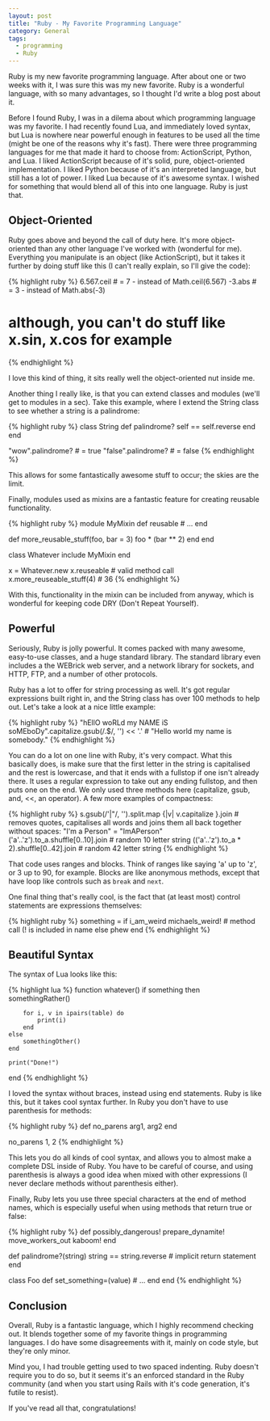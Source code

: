 ```yaml
---
layout: post
title: "Ruby - My Favorite Programming Language"
category: General
tags:
  - programming
  - Ruby
---
```


Ruby is my new favorite programming language. After about one or two weeks with it, I was sure this was my new favorite. Ruby is a wonderful language, with so many advantages, so I thought I'd write a blog post about it.

Before I found Ruby, I was in a dilema about which programming language was my favorite. I had recently found Lua, and immediately loved syntax, but Lua is nowhere near powerful enough in features to be used all the time (might be one of the reasons why it's fast). There were three programming languages for me that made it hard to choose from: ActionScript, Python, and Lua. I liked ActionScript because of it's solid, pure, object-oriented implementation. I liked Python because of it's an interpreted language, but still has a lot of power. I liked Lua because of it's awesome syntax. I wished for something that would blend all of this into one language. Ruby is just that.

## Object-Oriented

Ruby goes above and beyond the call of duty here. It's more object-oriented than any other language I've worked with (wonderful for me). Everything you manipulate is an object (like ActionScript), but it takes it further by doing stuff like this (I can't really explain, so I'll give the code):

{% highlight ruby %}
6.567.ceil # = 7 - instead of Math.ceil(6.567)
-3.abs # = 3 - instead of Math.abs(-3)
# although, you can't do stuff like x.sin, x.cos for example
{% endhighlight %}

I love this kind of thing, it sits really well the object-oriented nut inside me.

Another thing I really like, is that you can extend classes and modules (we'll get to modules in a sec). Take this example, where I extend the String class to see whether a string is a palindrome:

{% highlight ruby %}
class String
  def palindrome?
    self == self.reverse
  end
end

"wow".palindrome? # = true
"false".palindrome? # = false
{% endhighlight %}

This allows for some fantastically awesome stuff to occur; the skies are the limit.

Finally, modules used as mixins are a fantastic feature for creating reusable functionality.

{% highlight ruby %}
module MyMixin
  def reusable
    # ...
  end
  
  def more_reusable_stuff(foo, bar = 3)
    foo * (bar ** 2)
  end
end

class Whatever
  include MyMixin
end

x = Whatever.new
x.reuseable # valid method call
x.more_reuseable_stuff(4) # 36
{% endhighlight %}

With this, functionality in the mixin can be included from anyway, which is wonderful for keeping code DRY (Don't Repeat Yourself).

## Powerful

Seriously, Ruby is jolly powerful. It comes packed with many awesome, easy-to-use classes, and a huge standard library. The standard library even includes a the WEBrick web server, and a network library for sockets, and HTTP, FTP, and a number of other protocols.

Ruby has a lot to offer for string processing as well. It's got regular expressions built right in, and the String class has over 100 methods to help out. Let's take a look at a nice little example:

{% highlight ruby %}
"hEllO woRLd my NAME iS soMEboDy".capitalize.gsub(/\.$/, '') << '.' # "Hello world my name is somebody."
{% endhighlight %}

You can do a lot on one line with Ruby, it's very compact. What this basically does, is make sure that the first letter in the string is capitalised and the rest is lowercase, and that it ends with a fullstop if one isn't already there. It uses a regular expression to take out any ending fullstop, and then puts one on the end. We only used three methods here (capitalize, gsub, and, <<, an operator). A few more examples of compactness:

{% highlight ruby %}
s.gsub(/'|"/, '').split.map {|v| v.capitalize }.join # removes quotes, capitalises all words and joins them all back together without spaces: "I'm a Person" = "ImAPerson"
('a'..'z').to_a.shuffle[0..10].join # random 10 letter string
(('a'..'z').to_a * 2).shuffle[0..42].join # random 42 letter string
{% endhighlight %}

That code uses ranges and blocks. Think of ranges like saying 'a' up to 'z', or 3 up to 90, for example. Blocks are like anonymous methods, except that have loop like controls such as `break` and `next`.

One final thing that's really cool, is the fact that (at least most) control statements are expressions themselves:

{% highlight ruby %}
something = if i_am_weird
              michaels_weird! # method call (! is included in name
            else
              phew
            end
{% endhighlight %}

## Beautiful Syntax

The syntax of Lua looks like this:

{% highlight lua %}
function whatever()
    if something then
        somethingRather()
        
        for i, v in ipairs(table) do
            print(i)
        end
    else
        somethingOther()
    end

    print("Done!")
end
{% endhighlight %}

I loved the syntax without braces, instead using end statements. Ruby is like this, but it takes cool syntax further. In Ruby you don't have to use parenthesis for methods:

{% highlight ruby %}
def no_parens arg1, arg2
end

no_parens 1, 2
{% endhighlight %}

This lets you do all kinds of cool syntax, and allows you to almost make a complete DSL inside of Ruby. You have to be careful of course, and using parenthesis is always a good idea when mixed with other expressions (I never declare methods without parenthesis either).

Finally, Ruby lets you use three special characters at the end of method names, which is especially useful when using methods that return true or false:

{% highlight ruby %}
def possibly_dangerous!
  prepare_dynamite!
  move_workers_out
  kaboom!
end

def palindrome?(string)
  string == string.reverse # implicit return statement
end

class Foo
  def set_something=(value)
    # ...
  end
end
{% endhighlight %}

## Conclusion

Overall, Ruby is a fantastic language, which I highly recommend checking out. It blends together some of my favorite things in programming languages. I do have some disagreements with it, mainly on code style, but they're only minor.

Mind you, I had trouble getting used to two spaced indenting. Ruby doesn't require you to do so, but it seems it's an enforced standard in the Ruby community (and when you start using Rails with it's code generation, it's futile to resist).

If you've read all that, congratulations!
